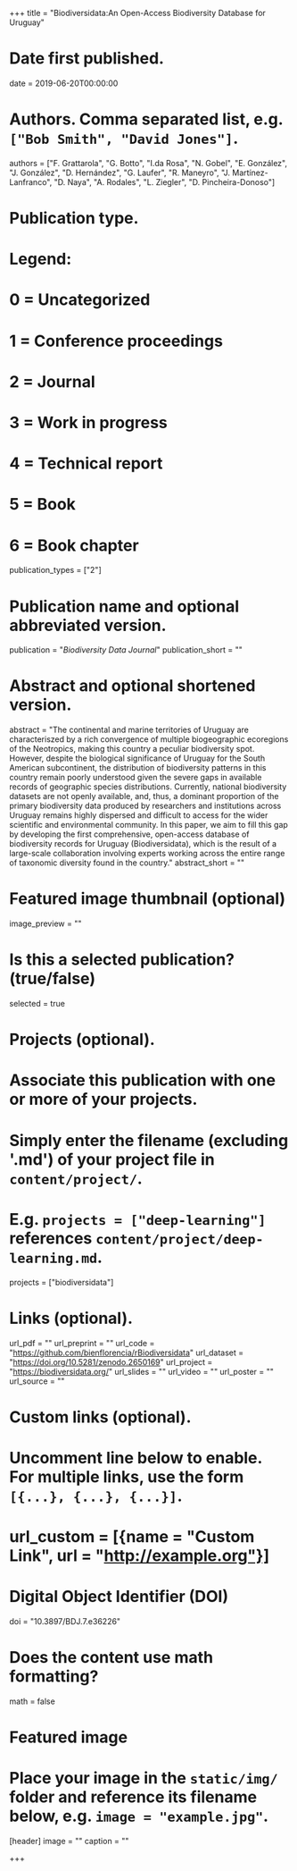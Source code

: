 +++
title = "Biodiversidata:An Open-Access Biodiversity Database for Uruguay"

# Date first published.
date = 2019-06-20T00:00:00

# Authors. Comma separated list, e.g. `["Bob Smith", "David Jones"]`.
authors = ["F. Grattarola", "G. Botto", "I.da Rosa", "N. Gobel", "E. González", "J. González", "D. Hernández", "G. Laufer", "R. Maneyro", "J. Martínez-Lanfranco", "D. Naya", "A. Rodales", "L. Ziegler", "D. Pincheira-Donoso"]

# Publication type.
# Legend:
# 0 = Uncategorized
# 1 = Conference proceedings
# 2 = Journal
# 3 = Work in progress
# 4 = Technical report
# 5 = Book
# 6 = Book chapter
publication_types = ["2"]

# Publication name and optional abbreviated version.
publication = "*Biodiversity Data Journal*"
publication_short = ""

# Abstract and optional shortened version.
abstract = "The continental and marine territories of Uruguay are characteriszed by a rich convergence of multiple biogeographic ecoregions of the Neotropics, making this country a peculiar biodiversity spot. However, despite the biological significance of Uruguay for the South American subcontinent, the distribution of biodiversity patterns in this country remain poorly understood given the severe gaps in available records of geographic species distributions. Currently, national biodiversity datasets are not openly available, and, thus, a dominant proportion of the primary biodiversity data produced by researchers and institutions across Uruguay remains highly dispersed and difficult to access for the wider scientific and environmental community. In this paper, we aim to fill this gap by developing the first comprehensive, open-access database of biodiversity records for Uruguay (Biodiversidata), which is the result of a large-scale collaboration involving experts working across the entire range of taxonomic diversity found in the country."
abstract_short = ""

# Featured image thumbnail (optional)
image_preview = ""

# Is this a selected publication? (true/false)
selected = true

# Projects (optional).
#   Associate this publication with one or more of your projects.
#   Simply enter the filename (excluding '.md') of your project file in `content/project/`.
#   E.g. `projects = ["deep-learning"]` references `content/project/deep-learning.md`.
projects = ["biodiversidata"]

# Links (optional).
url_pdf = ""
url_preprint = ""
url_code = "https://github.com/bienflorencia/rBiodiversidata"
url_dataset = "https://doi.org/10.5281/zenodo.2650169"
url_project = "https://biodiversidata.org/"
url_slides = ""
url_video = ""
url_poster = ""
url_source = ""

# Custom links (optional).
#   Uncomment line below to enable. For multiple links, use the form `[{...}, {...}, {...}]`.
# url_custom = [{name = "Custom Link", url = "http://example.org"}]

# Digital Object Identifier (DOI)
doi = "10.3897/BDJ.7.e36226"

# Does the content use math formatting?
math = false

# Featured image
# Place your image in the `static/img/` folder and reference its filename below, e.g. `image = "example.jpg"`.
[header]
image = ""
caption = ""

+++
